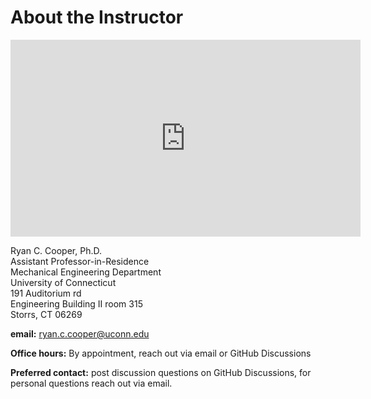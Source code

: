 # About the Instructor

<iframe width="560" height="315"
src="https://www.youtube.com/embed/pvdID82aMEg" frameborder="0"
allow="accelerometer; autoplay; clipboard-write; encrypted-media;
gyroscope; picture-in-picture" allowfullscreen></iframe>

Ryan C. Cooper, Ph.D.\
Assistant Professor-in-Residence\
Mechanical Engineering Department\
University of Connecticut\
191 Auditorium rd\
Engineering Building II room 315\
Storrs, CT 06269

__email:__ <ryan.c.cooper@uconn.edu>

__Office hours:__ By appointment, reach out via email or GitHub Discussions

__Preferred contact:__ post discussion questions on GitHub Discussions, for personal
questions reach out via email. 
